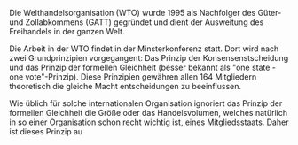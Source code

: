 Die Welthandelsorganisation (WTO) wurde 1995 als Nachfolger des Güter- und Zollabkommens (GATT) gegründet und dient der Ausweitung des Freihandels in der ganzen Welt.

Die Arbeit in der WTO findet in der Minsterkonferenz statt. Dort wird nach zwei Grundprinzipien vorgegangent: Das Prinzip der Konsensenstscheidung und das Prinzip der formellen Gleichheit (besser bekannt als "one state - one vote"-Prinzip). Diese Prinzipien gewähren allen 164 Mitgliedern theoretisch die gleiche Macht entscheidungen zu beeinflussen.

Wie üblich für solche internationalen Organisation ignoriert das Prinzip der formellen Gleichheit die Größe oder das Handelsvolumen, welches natürlich in so einer Organisation schon recht wichtig ist, eines Mitgliedsstaats. Daher ist dieses Prinzip au